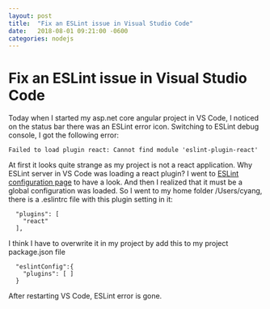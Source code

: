 ```yaml
---
layout: post
title:  "Fix an ESLint issue in Visual Studio Code"
date:   2018-08-01 09:21:00 -0600
categories: nodejs
---
```


Fix an ESLint issue in Visual Studio Code
===================================================================================

Today when I started my asp.net core angular project in VS Code, I noticed on the status bar there was an ESLint error icon. Switching to ESLint debug console, I got the following error:
	
    Failed to load plugin react: Cannot find module 'eslint-plugin-react'

At first it looks quite strange as my project is not a react application. Why ESLint server in VS Code was loading a react plugin? I went to [ESLint configuration page](https://eslint.org/docs/user-guide/configuring) to have a look. And then I realized that it must be a global configuration was loaded. So I went to my home folder /Users/cyang, there is a .eslintrc file with this plugin setting in it:
```
  "plugins": [
    "react"
  ],
```
I think I have to overwrite it in my project by add this to my project package.json file

```
  "eslintConfig":{
    "plugins": [ ]
  }
```
After restarting VS Code, ESLint error is gone.